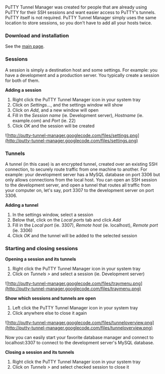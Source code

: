PuTTY Tunnel Manager was created for people that are already using PuTTY for their SSH sessions and want easier access to PuTTY's tunnels. PuTTY itself is not required. PuTTY Tunnel Manager simply uses the same location to store sessions, so you don't have to add all your hosts twice.

### Download and installation ###

See the [main page](http://code.google.com/p/putty-tunnel-manager/#Download_and_installation).

### Sessions ###

A session is simply a destination host and some settings. For example: you have a development and a production server. You typically create a session for both of them.

**Adding a session**

  1. Right click the PuTTY Tunnel Manager icon in your system tray
  1. Click on _Settings..._, and the settings window will show
  1. Click on _Add_, and a new window will open
  1. Fill in the _Session name_ (ie. Development server), _Hostname_ (ie. example.com) and _Port_ (ie. 22)
  1. Click _OK_ and the session will be created

![http://putty-tunnel-manager.googlecode.com/files/settings.png](http://putty-tunnel-manager.googlecode.com/files/settings.png)

### Tunnels ###

A tunnel (in this case) is an encrypted tunnel, created over an existing SSH connection, to securely route traffic from one machine to another. For example: your development server has a MySQL database on port 3306 but only allows connections from the local host. You can open an SSH session to the development server, and open a tunnel that routes all traffic from your computer on, let's say, port 3307 to the development server on port 3306.

**Adding a tunnel**

  1. In the settings window, select a session
  1. Below that, click on the _Local ports_ tab and click _Add_
  1. Fill in the _Local port_ (ie. 3307), _Remote host_ (ie. localhost), _Remote port_ (ie. 3306)
  1. Click _OK_ and the tunnel will be added to the selected session

### Starting and closing sessions ###

**Opening a session and its tunnels**

  1. Right click the PuTTY Tunnel Manager icon in your system tray
  1. Click on _Tunnels >_ and select a session (ie. Development server)

![http://putty-tunnel-manager.googlecode.com/files/traymenu.png](http://putty-tunnel-manager.googlecode.com/files/traymenu.png)

**Show which sessions and tunnels are open**

  1. Left click the PuTTY Tunnel Manager icon in your system tray
  1. Click anywhere else to close it again

![http://putty-tunnel-manager.googlecode.com/files/tunneloverview.png](http://putty-tunnel-manager.googlecode.com/files/tunneloverview.png)

Now you can easily start your favorite database manager and connect to localhost:3307 to connect to the development server's MySQL database.

**Closing a session and its tunnels**

  1. Right click the PuTTY Tunnel Manager icon in your system tray
  1. Click on _Tunnels >_ and select checked session to close it